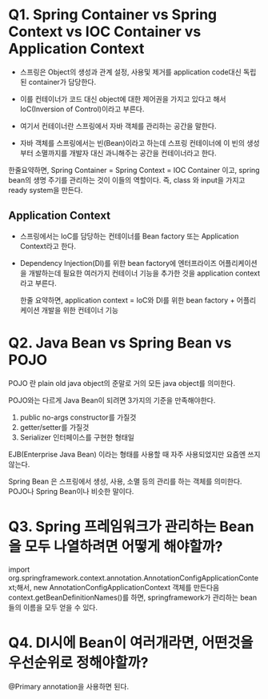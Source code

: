 # Q1. Spring Container vs Spring Context vs IOC Container vs Application Context

- 스프링은 Object의 생성과 관계 설정, 사용및 제거를 application code대신 독립된 container가 담당한다.
- 이를 컨테이너가 코드 대신 object에 대한 제어권을 가지고 있다고 해서 IoC(Inversion of Control)이라고 부른다.

 - 여기서 컨테이너란 스프링에서 자바 객체를 관리하는 공간을 말한다.
 - 자바 객체를 스프링에서는 빈(Bean)이라고 하는데 스프링 컨테이너에 이 빈의 생성부터 소멸까지를 개발자 대신 과니해주는 공간을 컨테이너라고 한다. 

  한줄요약하면, Spring Container = Spring Context = IOC Container 이고, spring bean의 생명 주기를 관리하는 것이 이들의 역할이다. 즉, class 와 input을 가지고 ready system을 만든다.

## Application Context

- 스프링에서는 IoC를 담당하는 컨테이너를 Bean factory 또는 Application Context라고 한다.
- Dependency Injection(DI)를 위한 bean factory에 엔터프라이즈 어플리케이션을 개발하는데 필요한 여러가지 컨테이너 기능을 추가한 것을 application context라고 부른다.

  한줄 요약하면, application context = IoC와 DI를 위한 bean factory + 어플리케이션 개발을 위한 컨테이너 기능
  
# Q2. Java Bean vs Spring Bean vs POJO

POJO 란 plain old java object의 준말로 거의 모든 java object를 의미한다. 

POJO와는 다르게 Java Bean이 되려면 3가지의 기준을 만족해야한다. 

1) public no-args constructor를 가질것
2) getter/setter를 가질것
3) Serializer 인터페이스를 구현한 형태일 

EJB(Enterprise Java Bean) 이라는 형태를 사용할 때 자주 사용되었지만 요즘엔 쓰지 않는다.

Spring Bean 은 스프링에서 생성, 사용, 소멸 등의 관리를 하는 객체를 의미한다. POJO나 Spring Bean이나 비슷한 말이다. 

# Q3. Spring 프레임워크가 관리하는 Bean을 모두 나열하려면 어떻게 해야할까?

import org.springframework.context.annotation.AnnotationConfigApplicationContext;해서, new AnnotationConfigApplicationContext 객체를 만든다음
context.getBeanDefinitionNames()를 하면, springframework가 관리하는 bean들의 이름을 모두 얻을 수 있다.

# Q4. DI시에 Bean이 여러개라면, 어떤것을 우선순위로 정해야할까?

@Primary annotation을 사용하면 된다. 

